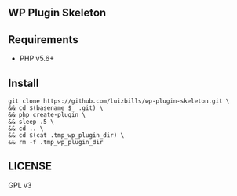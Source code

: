 ## WP Plugin Skeleton

## Requirements

- PHP v5.6+

## Install

```
git clone https://github.com/luizbills/wp-plugin-skeleton.git \
&& cd $(basename $_ .git) \
&& php create-plugin \
&& sleep .5 \
&& cd .. \
&& cd $(cat .tmp_wp_plugin_dir) \
&& rm -f .tmp_wp_plugin_dir
```

## LICENSE

GPL v3
